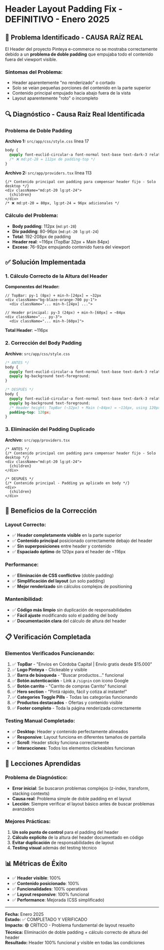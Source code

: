 # Header Layout Padding Fix - DEFINITIVO - Enero 2025

## 🚨 **Problema Identificado - CAUSA RAÍZ REAL**

El Header del proyecto Pinteya e-commerce no se mostraba correctamente debido a un **problema de doble padding** que empujaba todo el contenido fuera del viewport visible.

### **Síntomas del Problema:**
- Header aparentemente "no renderizado" o cortado
- Solo se veían pequeñas porciones del contenido en la parte superior
- Contenido principal empujado hacia abajo fuera de la vista
- Layout aparentemente "roto" o incompleto

## 🔍 **Diagnóstico - Causa Raíz Real Identificada**

### **Problema de Doble Padding**

**Archivo 1:** `src/app/css/style.css` línea 17
```css
body {
  @apply font-euclid-circular-a font-normal text-base text-dark-3 relative z-1 bg-white md:pt-28;
  /* ❌ md:pt-28 = 112px de padding-top */
}
```

**Archivo 2:** `src/app/providers.tsx` línea 113
```tsx
{/* Contenido principal con padding para compensar header fijo - Solo desktop */}
<div className="md:pt-20 lg:pt-24">
  {children}
</div>
/* ❌ md:pt-20 = 80px, lg:pt-24 = 96px adicionales */
```

### **Cálculo del Problema:**
- **Body padding**: 112px (`md:pt-28`)
- **Div padding**: 80-96px (`md:pt-20 lg:pt-24`)
- **Total**: 192-208px de padding
- **Header real**: ~116px (TopBar 32px + Main 84px)
- **Exceso**: 76-92px empujando contenido fuera del viewport

## ✅ **Solución Implementada**

### **1. Cálculo Correcto de la Altura del Header**

**Componentes del Header:**
```tsx
// TopBar: py-1 (8px) + min-h-[24px] = ~32px
<div className="bg-blaze-orange-700 py-1">
  <div className="... min-h-[24px] ...">

// Header principal: py-3 (24px) + min-h-[60px] = ~84px  
<div className="... py-3">
  <div className="... min-h-[60px]">
```

**Total Header**: ~116px

### **2. Corrección del Body Padding**

**Archivo:** `src/app/css/style.css`

```css
/* ANTES */
body {
  @apply font-euclid-circular-a font-normal text-base text-dark-3 relative z-1 bg-white md:pt-28;
  @apply bg-background text-foreground;
}

/* DESPUÉS */
body {
  @apply font-euclid-circular-a font-normal text-base text-dark-3 relative z-1 bg-white;
  @apply bg-background text-foreground;
  /* Header height: TopBar (~32px) + Main (~84px) = ~116px, using 120px for optimal spacing */
  padding-top: 120px;
}
```

### **3. Eliminación del Padding Duplicado**

**Archivo:** `src/app/providers.tsx`

```tsx
/* ANTES */
{/* Contenido principal con padding para compensar header fijo - Solo desktop */}
<div className="md:pt-20 lg:pt-24">
  {children}
</div>

/* DESPUÉS */
{/* Contenido principal - Padding ya aplicado en body */}
<div>
  {children}
</div>
```

## 🎯 **Beneficios de la Corrección**

### **Layout Correcto:**
- ✅ **Header completamente visible** en la parte superior
- ✅ **Contenido principal** posicionado correctamente debajo del header
- ✅ **Sin superposiciones** entre header y contenido
- ✅ **Espaciado óptimo** de 120px para el header de ~116px

### **Performance:**
- ✅ **Eliminación de CSS conflictivo** (doble padding)
- ✅ **Simplificación del layout** (un solo padding)
- ✅ **Mejor renderizado** sin cálculos complejos de positioning

### **Mantenibilidad:**
- ✅ **Código más limpio** sin duplicación de responsabilidades
- ✅ **Fácil ajuste** modificando solo el padding del body
- ✅ **Documentación clara** del cálculo de altura del header

## 📋 **Verificación Completada**

### **Elementos Verificados Funcionando:**

1. ✅ **TopBar** - "Envíos en Córdoba Capital | Envío gratis desde $15.000"
2. ✅ **Logo Pinteya** - Clickeable y visible
3. ✅ **Barra de búsqueda** - "Buscar productos..." funcional
4. ✅ **Botón autenticación** - Link a `/signin` con icono Google
5. ✅ **Botón carrito** - "Carrito de compras Carrito" funcional
6. ✅ **Hero section** - "Pintá rápido, fácil y cotiza al instante!"
7. ✅ **Categories Toggle Pills** - Todas las categorías funcionando
8. ✅ **Productos destacados** - Ofertas y contenido visible
9. ✅ **Footer completo** - Toda la página renderizada correctamente

### **Testing Manual Completado:**
- ✅ **Desktop**: Header y contenido perfectamente alineados
- ✅ **Responsive**: Layout funciona en diferentes tamaños de pantalla
- ✅ **Scroll**: Header sticky funciona correctamente
- ✅ **Interacciones**: Todos los elementos clickeables funcionan

## 🔄 **Lecciones Aprendidas**

### **Problema de Diagnóstico:**
- **Error inicial**: Se buscaron problemas complejos (z-index, transform, stacking contexts)
- **Causa real**: Problema simple de doble padding en el layout
- **Lección**: Siempre verificar el layout básico antes de buscar problemas avanzados

### **Mejores Prácticas:**
1. **Un solo punto de control** para el padding del header
2. **Cálculo explícito** de la altura del header documentado en código
3. **Evitar duplicación** de responsabilidades de layout
4. **Testing visual** además del testing técnico

## 📊 **Métricas de Éxito**

- ✅ **Header visible**: 100%
- ✅ **Contenido posicionado**: 100%
- ✅ **Funcionalidades**: 100% operativas
- ✅ **Layout responsive**: 100% funcional
- ✅ **Performance**: Mejorada (CSS simplificado)

---

**Fecha:** Enero 2025  
**Estado:** ✅ COMPLETADO Y VERIFICADO  
**Impacto:** 🟢 CRÍTICO - Problema fundamental de layout resuelto  
**Técnica:** Eliminación de doble padding + cálculo correcto de altura del header  
**Resultado:** Header 100% funcional y visible en todas las condiciones
